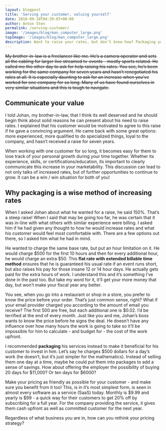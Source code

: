 ```yaml
---
layout: blogpost
title: 'Serving your customer, valuing yourself'
date: 2018-09-10T04:39:07+00:00
author: Anton Sten
permalink: /serving-customer/
image: '/images/blog/man_computer_large.png'
topImage: '/images/blog/man_computer_large.png'
description: Want to raise your rates, but don’t know how? Packaging your services might be the right choice for you!
---
```


~~My brother-in-law is a freelancer like me. He’s a camera operator and sets all the cabling for larger live streamed tv-events - mostly sports related. He called me the other day to ask for help raising his rates. You see, he’s been working for the same company for seven years and hasn’t renegotiated his rates at all. It is especially daunting to ask for an increase when you’ve worked for one company for so long. Many of us have found ourselves in very similar situations and this is tough to navigate.~~

## Communicate your value

I told Johan, my brother-in-law, that I think its well deserved and he should begin think about solid reasons he can present about his need to raise rates. I explained that his customer would be motivated to agree to this raise if he gave a convincing argument. He came back with some great options: more experienced, more qualified to do specialized things, loyal to the company, and hasn’t received a raise for seven years.

When working with one customer for so long, it becomes easy for them to lose track of your personal growth during your time together. Whether its experience, skills, or certifications/education, its important to clearly communicate this increase in your marketability. This discussion can lead to not only talks of increased rates, but of further opportunities to continue to grow. It can be a win / win situation for both of you!

## Why packaging is a wise method of increasing rates

When I asked Johan about what he wanted for a raise, he said 150%. That’s a steep raise! When I said that may be going too far, he was certain that it was in-line with what others with similar experience were billing. I asked him if he had given any thought to how he would increase rates and what his customer would feel most comfortable with. There are a few options out there, so I asked him what he had in mind.

He wanted to charge the same base rate, but put an hour limitation on it. He would charge $500 for the first 10 hours and then for every additional hour, he would charge an extra $50. This **flat rate with extended billable time method** ensures that he is guaranteed his usual rate if an event runs short, but also raises his pay for those insane 12 or 14 hour days. He actually gets paid for the extra hours of work. I understand this and it’s something I’ve done in the past too. But take my word for it, it’ll get your more money that day, but won’t make your fiscal year any better.

You see, when you go into a restaurant or shop in a store, you prefer to know the price before your order. That’s just common sense, right? What if your email provider charged you according to the amount of email you receive? The first 500 are free, but each additional one is $0.02. I’d be terrified at the end of every month. Just like you and me, Johan’s boss wants to know the price before he signs the deal. He doesn’t have any influence over how many hours the work is going to take so it’ll be impossible for him to calculate - and budget for - the cost of the work upfront.

I recommended **packaging** his services instead to make it beneficial for his customer to invest in him. Let’s say he charges $500 dollars for a day’s work (he doesn’t, but it’s just simpler for the mathematics). Instead of selling them one day at a time, maybe he could put them into packages to add a sense of savings. How about offering the employer the possibility of buying 20 days for $11,000? Or ten days for $6000?

Make your pricing as friendly as possible for your customer - and make sure you benefit from it too! This, is in it’s most simplest form, is seen in almost every software as a service (SaaS) today. Monthly is $9.99 and yearly is $99 - a quick way for their customers to get 20% off by subscribing for a full year. For the company providing the service, it gives them cash upfront as well as committed customer for the next year.

Regardless of what business you are in, how can you rethink your pricing strategy?
